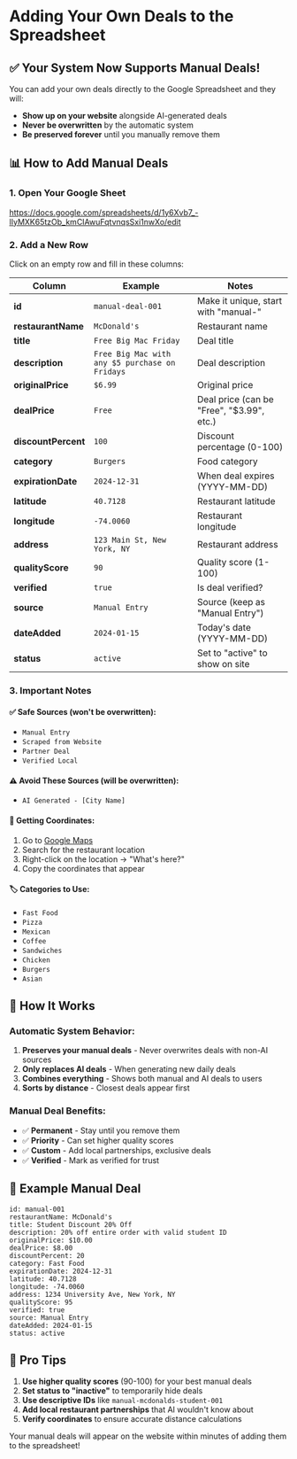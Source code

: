 # Adding Your Own Deals to the Spreadsheet

## ✅ Your System Now Supports Manual Deals!

You can add your own deals directly to the Google Spreadsheet and they will:
- **Show up on your website** alongside AI-generated deals
- **Never be overwritten** by the automatic system
- **Be preserved forever** until you manually remove them

## 📊 How to Add Manual Deals

### 1. Open Your Google Sheet
https://docs.google.com/spreadsheets/d/1y6Xvb7_-lIyMXK65tzOb_kmCIAwuFqtvnqsSxi1nwXo/edit

### 2. Add a New Row
Click on an empty row and fill in these columns:

| Column | Example | Notes |
|--------|---------|-------|
| **id** | `manual-deal-001` | Make it unique, start with "manual-" |
| **restaurantName** | `McDonald's` | Restaurant name |
| **title** | `Free Big Mac Friday` | Deal title |
| **description** | `Free Big Mac with any $5 purchase on Fridays` | Deal description |
| **originalPrice** | `$6.99` | Original price |
| **dealPrice** | `Free` | Deal price (can be "Free", "$3.99", etc.) |
| **discountPercent** | `100` | Discount percentage (0-100) |
| **category** | `Burgers` | Food category |
| **expirationDate** | `2024-12-31` | When deal expires (YYYY-MM-DD) |
| **latitude** | `40.7128` | Restaurant latitude |
| **longitude** | `-74.0060` | Restaurant longitude |
| **address** | `123 Main St, New York, NY` | Restaurant address |
| **qualityScore** | `90` | Quality score (1-100) |
| **verified** | `true` | Is deal verified? |
| **source** | `Manual Entry` | Source (keep as "Manual Entry") |
| **dateAdded** | `2024-01-15` | Today's date (YYYY-MM-DD) |
| **status** | `active` | Set to "active" to show on site |

### 3. Important Notes

#### ✅ **Safe Sources** (won't be overwritten):
- `Manual Entry`
- `Scraped from Website`
- `Partner Deal`
- `Verified Local`

#### ⚠️ **Avoid These Sources** (will be overwritten):
- `AI Generated - [City Name]`

#### 📍 **Getting Coordinates**:
1. Go to [Google Maps](https://maps.google.com)
2. Search for the restaurant location
3. Right-click on the location → "What's here?"
4. Copy the coordinates that appear

#### 🏷️ **Categories to Use**:
- `Fast Food`
- `Pizza` 
- `Mexican`
- `Coffee`
- `Sandwiches`
- `Chicken`
- `Burgers`
- `Asian`

## 🔄 How It Works

### Automatic System Behavior:
1. **Preserves your manual deals** - Never overwrites deals with non-AI sources
2. **Only replaces AI deals** - When generating new daily deals
3. **Combines everything** - Shows both manual and AI deals to users
4. **Sorts by distance** - Closest deals appear first

### Manual Deal Benefits:
- ✅ **Permanent** - Stay until you remove them
- ✅ **Priority** - Can set higher quality scores
- ✅ **Custom** - Add local partnerships, exclusive deals
- ✅ **Verified** - Mark as verified for trust

## 📝 Example Manual Deal

```
id: manual-001
restaurantName: McDonald's  
title: Student Discount 20% Off
description: 20% off entire order with valid student ID
originalPrice: $10.00
dealPrice: $8.00
discountPercent: 20
category: Fast Food
expirationDate: 2024-12-31
latitude: 40.7128
longitude: -74.0060
address: 1234 University Ave, New York, NY
qualityScore: 95
verified: true
source: Manual Entry
dateAdded: 2024-01-15
status: active
```

## 🎯 Pro Tips

1. **Use higher quality scores** (90-100) for your best manual deals
2. **Set status to "inactive"** to temporarily hide deals
3. **Use descriptive IDs** like `manual-mcdonalds-student-001`
4. **Add local restaurant partnerships** that AI wouldn't know about
5. **Verify coordinates** to ensure accurate distance calculations

Your manual deals will appear on the website within minutes of adding them to the spreadsheet!
